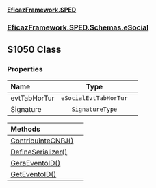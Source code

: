 #### [EficazFramework.SPED](EficazFrameworkSPED.md 'EficazFramework SPED')
### [EficazFramework.SPED.Schemas.eSocial](EficazFramework.SPED.Schemas.eSocial.md 'EficazFramework.SPED.Schemas.eSocial')

## S1050 Class
### Properties

| Name | Type | |
| :--- | :---: | :--- |
| evtTabHorTur | `eSocialEvtTabHorTur` |  |
| Signature | `SignatureType` |  |

| Methods | |
| :--- | :--- |
| [ContribuinteCNPJ()](EficazFramework.SPED.Schemas.eSocial/S1050/ContribuinteCNPJ().md 'EficazFramework.SPED.Schemas.eSocial.S1050.ContribuinteCNPJ()') | |
| [DefineSerializer()](EficazFramework.SPED.Schemas.eSocial/S1050/DefineSerializer().md 'EficazFramework.SPED.Schemas.eSocial.S1050.DefineSerializer()') | |
| [GeraEventoID()](EficazFramework.SPED.Schemas.eSocial/S1050/GeraEventoID().md 'EficazFramework.SPED.Schemas.eSocial.S1050.GeraEventoID()') | |
| [GetEventoID()](EficazFramework.SPED.Schemas.eSocial/S1050/GetEventoID().md 'EficazFramework.SPED.Schemas.eSocial.S1050.GetEventoID()') | |
